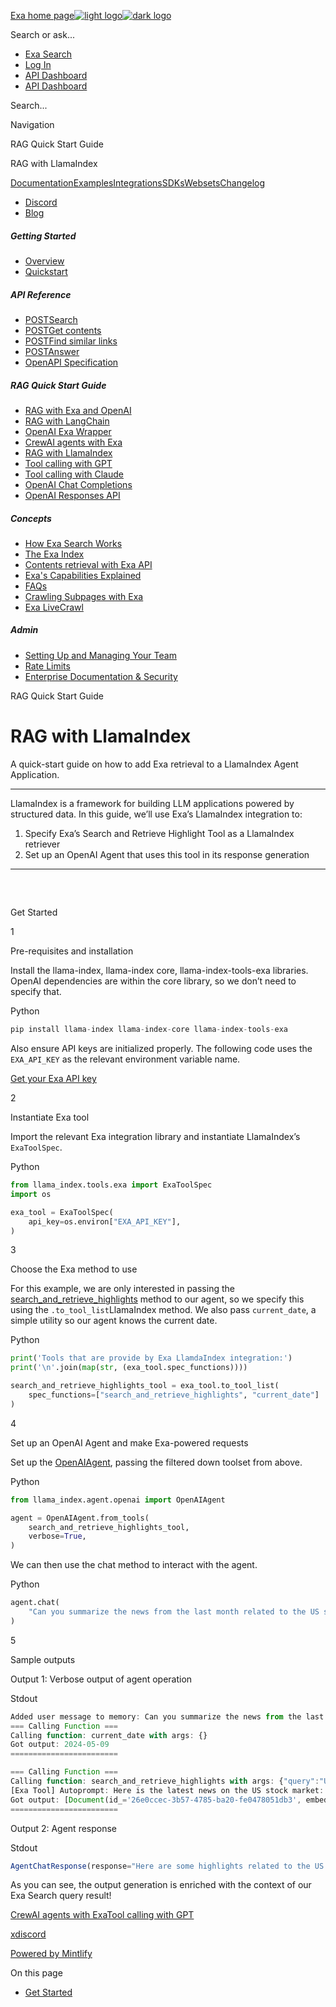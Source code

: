 [Exa home page![light logo](https://mintlify.s3.us-west-1.amazonaws.com/exa-52/logo/light.png)![dark logo](https://mintlify.s3.us-west-1.amazonaws.com/exa-52/logo/dark.png)](/)

Search or ask...

* [Exa Search](https://exa.ai/search)
* [Log In](https://dashboard.exa.ai/login)
* [API Dashboard](https://dashboard.exa.ai/login?redirect=/)
* [API Dashboard](https://dashboard.exa.ai/login?redirect=/)

Search...

Navigation

RAG Quick Start Guide

RAG with LlamaIndex

[Documentation](/reference/getting-started)[Examples](/examples/exa-mcp)[Integrations](/integrations/lang-chain-docs)[SDKs](/sdks/python-sdk-specification)[Websets](/websets/overview)[Changelog](/changelog/auto-search-as-default)

* [Discord](https://discord.com/invite/HCShtBqbfV)
* [Blog](https://exa.ai/blog)

##### Getting Started

* [Overview](/reference/getting-started)
* [Quickstart](/reference/quickstart)

##### API Reference

* [POSTSearch](/reference/search)
* [POSTGet contents](/reference/get-contents)
* [POSTFind similar links](/reference/find-similar-links)
* [POSTAnswer](/reference/answer)
* [OpenAPI Specification](/reference/openapi-spec)

##### RAG Quick Start Guide

* [RAG with Exa and OpenAI](/reference/rag-quickstart)
* [RAG with LangChain](/reference/langchain)
* [OpenAI Exa Wrapper](/reference/openai)
* [CrewAI agents with Exa](/reference/crewai)
* [RAG with LlamaIndex](/reference/llamaindex)
* [Tool calling with GPT](/reference/tool-calling-with-gpt4o)
* [Tool calling with Claude](/reference/tool-calling-with-claude)
* [OpenAI Chat Completions](/reference/chat-completions)
* [OpenAI Responses API](/reference/openai-responses-api-with-exa)

##### Concepts

* [How Exa Search Works](/reference/how-exa-search-works)
* [The Exa Index](/reference/the-exa-index)
* [Contents retrieval with Exa API](/reference/contents-retrieval-with-exa-api)
* [Exa's Capabilities Explained](/reference/exas-capabilities-explained)
* [FAQs](/reference/faqs)
* [Crawling Subpages with Exa](/reference/crawling-subpages-with-exa)
* [Exa LiveCrawl](/reference/should-we-use-livecrawl)

##### Admin

* [Setting Up and Managing Your Team](/reference/setting-up-team)
* [Rate Limits](/reference/rate-limits)
* [Enterprise Documentation & Security ](/reference/security)

RAG Quick Start Guide

# RAG with LlamaIndex

A quick-start guide on how to add Exa retrieval to a LlamaIndex Agent Application.

---

LlamaIndex is a framework for building LLM applications powered by structured data. In this guide, we’ll use Exa’s LlamaIndex integration to:

1. Specify Exa’s Search and Retrieve Highlight Tool as a LlamaIndex retriever
2. Set up an OpenAI Agent that uses this tool in its response generation

---

## 

[​](#get-started)

Get Started

1

Pre-requisites and installation

Install the llama-index, llama-index core, llama-index-tools-exa libraries. OpenAI dependencies are within the core library, so we don’t need to specify that.

Python

```Python
pip install llama-index llama-index-core llama-index-tools-exa

```

Also ensure API keys are initialized properly. The following code uses the `EXA_API_KEY` as the relevant environment variable name.

[Get your Exa API key](https://dashboard.exa.ai/api-keys)

2

Instantiate Exa tool

Import the relevant Exa integration library and instantiate LlamaIndex’s `ExaToolSpec`.

Python

```Python
from llama_index.tools.exa import ExaToolSpec
import os

exa_tool = ExaToolSpec(
    api_key=os.environ["EXA_API_KEY"],
)

```

3

Choose the Exa method to use

For this example, we are only interested in passing the [search\_and\_retrieve\_highlights](search) method to our agent, so we specify this using the `.to_tool_list`LlamaIndex method. We also pass `current_date`, a simple utility so our agent knows the current date.

Python

```Python
print('Tools that are provide by Exa LlamdaIndex integration:')
print('\n'.join(map(str, (exa_tool.spec_functions))))

search_and_retrieve_highlights_tool = exa_tool.to_tool_list(
    spec_functions=["search_and_retrieve_highlights", "current_date"]
)

```

4

Set up an OpenAI Agent and make Exa-powered requests

Set up the [OpenAIAgent](https://docs.llamaindex.ai/en/stable/examples/agent/Chatbot%5FSEC/), passing the filtered down toolset from above.

Python

```Python
from llama_index.agent.openai import OpenAIAgent

agent = OpenAIAgent.from_tools(
    search_and_retrieve_highlights_tool,
    verbose=True,
)

```

We can then use the chat method to interact with the agent.

Python

```Python
agent.chat(
    "Can you summarize the news from the last month related to the US stock market?"
)

```

5

Sample outputs

Output 1: Verbose output of agent operation

Stdout

```js
Added user message to memory: Can you summarize the news from the last month related to the US stock market?
=== Calling Function ===
Calling function: current_date with args: {}
Got output: 2024-05-09
========================

=== Calling Function ===
Calling function: search_and_retrieve_highlights with args: {"query":"US stock market news","num_results":5,"start_published_date":"2024-04-09","end_published_date":"2024-05-09"}
[Exa Tool] Autoprompt: Here is the latest news on the US stock market:
Got output: [Document(id_='26e0ccec-3b57-4785-ba20-fe0478051db3', embedding=None, metadata={}, excluded_embed_metadata_keys=[], excluded_llm_metadata_keys=[], relationships={}, text='Companies have repurchased more than $383 billion in shares over the past 13 weeks, according to Deutsche Bank research reported by Yahoo. This marks a 30% increase from the same period last year and is the highest level since June 2018. The Dow rose 75 points, or 0.2%, to 38,958 near midday. The S&P 500 dipped 0.1%, and the Nasdaq dropped 0.2%. AMC Entertainment and Robinhood will release their quarterly reports after markets close.', start_char_idx=None, end_char_idx=None, text_template='{metadata_str}\n\n{content}', metadata_template='{key}: {value}', metadata_seperator='\n'), Document(id_='5ffa10c4-700a-4c08-84f5-cdfe69189547', embedding=None, metadata={}, excluded_embed_metadata_keys=[], excluded_llm_metadata_keys=[], relationships={}, text='The California-based company reported a net loss of $270.6 million, or 43 cents per share, for the current period. This is compared to a loss of $268.3 million, or 44 cents per share, in the same period last year. Wall Street’s analysts predicted a per-share loss of 53 cents. Revenue increased by 22.3% to $801.3 million, falling short of the expectation of $918.8 million. Its bookings rose by 19% to $923.8 million, just missing expectations of $930.4 million.', start_char_idx=None, end_char_idx=None, text_template='{metadata_str}\n\n{content}', metadata_template='{key}: {value}', metadata_seperator='\n'), Document(id_='1bca8b42-4322-46ac-b423-fc9b076baf25', embedding=None, metadata={}, excluded_embed_metadata_keys=[], excluded_llm_metadata_keys=[], relationships={}, text="The Dow and other indexes opened higher on Thursday as the latest jobs report suggests the Federal Reserve may lower interest rates this year. Why McDonald's and Starbucks stocks should be avoided according to one analyst Off English Weekly jobless claims have risen to 231,000, up by 22,000 from the previous week. , this marks the highest level since August. This has raised hopes among investors that the central bank may reduce interest rates at some point this year. Meanwhile, , while the Swedish Riksbank and is expected to do so again this year.", start_char_idx=None, end_char_idx=None, text_template='{metadata_str}\n\n{content}', metadata_template='{key}: {value}', metadata_seperator='\n'), Document(id_='12cf1913-b637-4351-96fa-dd0a4e1dc6bd', embedding=None, metadata={}, excluded_embed_metadata_keys=[], excluded_llm_metadata_keys=[], relationships={}, text='Following the news, the stock declined 9.5% in mid-morning trading. Bitcoin jumps to $64,000 rebounded to morning The latest surge in Bitcoin price comes amid the resurgence of. Grayscale’s Bitcoin ETF has finally seen inflows. According to data compiled by , , which is the biggest Bitcoin ETF in terms of assets, received $63 million from investors on Friday. This marks the end of daily outflows that had been occurring for almost four months since its conversion to a spot ETF structure in January.', start_char_idx=None, end_char_idx=None, text_template='{metadata_str}\n\n{content}', metadata_template='{key}: {value}', metadata_seperator='\n'), Document(id_='fbd457e6-188f-464d-83f3-99303e2f2fc2', embedding=None, metadata={}, excluded_embed_metadata_keys=[], excluded_llm_metadata_keys=[], relationships={}, text='Its debt due 2025 is trading at 73 cents on the dollar, and its 2026 debt is at 55 cents. Following the news, the stock declined 9.7% by the end of the day. On the other hand, Spirit Airlines’ rivals soar on Monday. American Airlines, Southwest Airlines, and United Airlines were among the top-performing stocks, up 5.7%, 4.8%, and 4.4%, respectively. Stocks of Paramount soar amid acquisition discussions Shares of Paramount Global went up 3% by the end of the day amid ongoing discussions about who will acquire the streaming and entertainment company.', start_char_idx=None, end_char_idx=None, text_template='{metadata_str}\n\n{content}', metadata_template='{key}: {value}', metadata_seperator='\n')]
========================

```

Output 2: Agent response

Stdout

```js
AgentChatResponse(response="Here are some highlights related to the US stock market news from the last month:\n\n1. Companies have repurchased more than $383 billion in shares over the past 13 weeks, marking a 30% increase from the same period last year. This is the highest level since June 2018. The Dow rose 75 points, the S&P 500 dipped 0.1%, and the Nasdaq dropped 0.2%. AMC Entertainment and Robinhood will release their quarterly reports after markets close.\n\n2. A California-based company reported a net loss of $270.6 million, or 43 cents per share, for the current period. Revenue increased by 22.3% to $801.3 million, falling short of expectations. Bookings rose by 19% to $923.8 million, just missing expectations.\n\n3. The Dow and other indexes opened higher as the latest jobs report suggests the Federal Reserve may lower interest rates this year. Weekly jobless claims have risen to 231,000, the highest level since August, raising hopes among investors for a potential interest rate reduction.\n\n4. Following the news, a stock declined 9.5% in mid-morning trading. Bitcoin price surged to $64,000 amid the resurgence of Grayscale’s Bitcoin ETF seeing inflows after daily outflows for almost four months.\n\n5. Debt due in 2025 is trading at 73 cents on the dollar, and 2026 debt is at 55 cents. Following the news, a stock declined 9.7% by the end of the day. Spirit Airlines’ rivals, including American Airlines, Southwest Airlines, and United Airlines, saw their stocks soar. Paramount Global's shares went up 3% amid acquisition discussions.\n\nThese are some of the key highlights from the US stock market news in the last month.", sources=[ToolOutput(content='2024-05-09', tool_name='current_date', raw_input={'args': (), 'kwargs': {}}, raw_output=datetime.date(2024, 5, 9), is_error=False), ToolOutput(content='[Document(id_=\'26e0ccec-3b57-4785-ba20-fe0478051db3\', embedding=None, metadata={}, excluded_embed_metadata_keys=[], excluded_llm_metadata_keys=[], relationships={}, text=\'Companies have repurchased more than $383 billion in shares over the past 13 weeks, according to Deutsche Bank research reported by Yahoo. This marks a 30% increase from the same period last year and is the highest level since June 2018. The Dow rose 75 points, or 0.2%, to 38,958 near midday. The S&P 500 dipped 0.1%, and the Nasdaq dropped 0.2%. AMC Entertainment and Robinhood will release their quarterly reports after markets close.\', start_char_idx=None, end_char_idx=None, text_template=\'{metadata_str}\\n\\n{content}\', metadata_template=\'{key}: {value}\', metadata_seperator=\'\\n\'), Document(id_=\'5ffa10c4-700a-4c08-84f5-cdfe69189547\', embedding=None, metadata={}, excluded_embed_metadata_keys=[], excluded_llm_metadata_keys=[], relationships={}, text=\'The California-based company reported a net loss of $270.6 million, or 43 cents per share, for the current period. This is compared to a loss of $268.3 million, or 44 cents per share, in the same period last year. Wall Street’s analysts predicted a per-share loss of 53 cents. Revenue increased by 22.3% to $801.3 million, falling short of the expectation of $918.8 million. Its bookings rose by 19% to $923.8 million, just missing expectations of $930.4 million.\', start_char_idx=None, end_char_idx=None, text_template=\'{metadata_str}\\n\\n{content}\', metadata_template=\'{key}: {value}\', metadata_seperator=\'\\n\'), Document(id_=\'1bca8b42-4322-46ac-b423-fc9b076baf25\', embedding=None, metadata={}, excluded_embed_metadata_keys=[], excluded_llm_metadata_keys=[], relationships={}, text="The Dow and other indexes opened higher on Thursday as the latest jobs report suggests the Federal Reserve may lower interest rates this year. Why McDonald\'s and Starbucks stocks should be avoided according to one analyst Off English Weekly jobless claims have risen to 231,000, up by 22,000 from the previous week. , this marks the highest level since August. This has raised hopes among investors that the central bank may reduce interest rates at some point this year. Meanwhile, , while the Swedish Riksbank and is expected to do so again this year.", start_char_idx=None, end_char_idx=None, text_template=\'{metadata_str}\\n\\n{content}\', metadata_template=\'{key}: {value}\', metadata_seperator=\'\\n\'), Document(id_=\'12cf1913-b637-4351-96fa-dd0a4e1dc6bd\', embedding=None, metadata={}, excluded_embed_metadata_keys=[], excluded_llm_metadata_keys=[], relationships={}, text=\'Following the news, the stock declined 9.5% in mid-morning trading. Bitcoin jumps to $64,000 rebounded to morning The latest surge in Bitcoin price comes amid the resurgence of. Grayscale’s Bitcoin ETF has finally seen inflows. According to data compiled by , , which is the biggest Bitcoin ETF in terms of assets, received $63 million from investors on Friday. This marks the end of daily outflows that had been occurring for almost four months since its conversion to a spot ETF structure in January.\', start_char_idx=None, end_char_idx=None, text_template=\'{metadata_str}\\n\\n{content}\', metadata_template=\'{key}: {value}\', metadata_seperator=\'\\n\'), Document(id_=\'fbd457e6-188f-464d-83f3-99303e2f2fc2\', embedding=None, metadata={}, excluded_embed_metadata_keys=[], excluded_llm_metadata_keys=[], relationships={}, text=\'Its debt due 2025 is trading at 73 cents on the dollar, and its 2026 debt is at 55 cents. Following the news, the stock declined 9.7% by the end of the day. On the other hand, Spirit Airlines’ rivals soar on Monday. American Airlines, Southwest Airlines, and United Airlines were among the top-performing stocks, up 5.7%, 4.8%, and 4.4%, respectively. Stocks of Paramount soar amid acquisition discussions Shares of Paramount Global went up 3% by the end of the day amid ongoing discussions about who will acquire the streaming and entertainment company.\', start_char_idx=None, end_char_idx=None, text_template=\'{metadata_str}\\n\\n{content}\', metadata_template=\'{key}: {value}\', metadata_seperator=\'\\n\')]', tool_name='search_and_retrieve_highlights', raw_input={'args': (), 'kwargs': {'query': 'US stock market news', 'num_results': 5, 'start_published_date': '2024-04-09', 'end_published_date': '2024-05-09'}}, raw_output=[Document(id_='26e0ccec-3b57-4785-ba20-fe0478051db3', embedding=None, metadata={}, excluded_embed_metadata_keys=[], excluded_llm_metadata_keys=[], relationships={}, text='Companies have repurchased more than $383 billion in shares over the past 13 weeks, according to Deutsche Bank research reported by Yahoo. This marks a 30% increase from the same period last year and is the highest level since June 2018. The Dow rose 75 points, or 0.2%, to 38,958 near midday. The S&P 500 dipped 0.1%, and the Nasdaq dropped 0.2%. AMC Entertainment and Robinhood will release their quarterly reports after markets close.', start_char_idx=None, end_char_idx=None, text_template='{metadata_str}\n\n{content}', metadata_template='{key}: {value}', metadata_seperator='\n'), Document(id_='5ffa10c4-700a-4c08-84f5-cdfe69189547', embedding=None, metadata={}, excluded_embed_metadata_keys=[], excluded_llm_metadata_keys=[], relationships={}, text='The California-based company reported a net loss of $270.6 million, or 43 cents per share, for the current period. This is compared to a loss of $268.3 million, or 44 cents per share, in the same period last year. Wall Street’s analysts predicted a per-share loss of 53 cents. Revenue increased by 22.3% to $801.3 million, falling short of the expectation of $918.8 million. Its bookings rose by 19% to $923.8 million, just missing expectations of $930.4 million.', start_char_idx=None, end_char_idx=None, text_template='{metadata_str}\n\n{content}', metadata_template='{key}: {value}', metadata_seperator='\n'), Document(id_='1bca8b42-4322-46ac-b423-fc9b076baf25', embedding=None, metadata={}, excluded_embed_metadata_keys=[], excluded_llm_metadata_keys=[], relationships={}, text="The Dow and other indexes opened higher on Thursday as the latest jobs report suggests the Federal Reserve may lower interest rates this year. Why McDonald's and Starbucks stocks should be avoided according to one analyst Off English Weekly jobless claims have risen to 231,000, up by 22,000 from the previous week. , this marks the highest level since August. This has raised hopes among investors that the central bank may reduce interest rates at some point this year. Meanwhile, , while the Swedish Riksbank and is expected to do so again this year.", start_char_idx=None, end_char_idx=None, text_template='{metadata_str}\n\n{content}', metadata_template='{key}: {value}', metadata_seperator='\n'), Document(id_='12cf1913-b637-4351-96fa-dd0a4e1dc6bd', embedding=None, metadata={}, excluded_embed_metadata_keys=[], excluded_llm_metadata_keys=[], relationships={}, text='Following the news, the stock declined 9.5% in mid-morning trading. Bitcoin jumps to $64,000 rebounded to morning The latest surge in Bitcoin price comes amid the resurgence of. Grayscale’s Bitcoin ETF has finally seen inflows. According to data compiled by , , which is the biggest Bitcoin ETF in terms of assets, received $63 million from investors on Friday. This marks the end of daily outflows that had been occurring for almost four months since its conversion to a spot ETF structure in January.', start_char_idx=None, end_char_idx=None, text_template='{metadata_str}\n\n{content}', metadata_template='{key}: {value}', metadata_seperator='\n'), Document(id_='fbd457e6-188f-464d-83f3-99303e2f2fc2', embedding=None, metadata={}, excluded_embed_metadata_keys=[], excluded_llm_metadata_keys=[], relationships={}, text='Its debt due 2025 is trading at 73 cents on the dollar, and its 2026 debt is at 55 cents. Following the news, the stock declined 9.7% by the end of the day. On the other hand, Spirit Airlines’ rivals soar on Monday. American Airlines, Southwest Airlines, and United Airlines were among the top-performing stocks, up 5.7%, 4.8%, and 4.4%, respectively. Stocks of Paramount soar amid acquisition discussions Shares of Paramount Global went up 3% by the end of the day amid ongoing discussions about who will acquire the streaming and entertainment company.', start_char_idx=None, end_char_idx=None, text_template='{metadata_str}\n\n{content}', metadata_template='{key}: {value}', metadata_seperator='\n')], is_error=False)], source_nodes=[], is_dummy_stream=False)

```

As you can see, the output generation is enriched with the context of our Exa Search query result!

[CrewAI agents with Exa](/reference/crewai)[Tool calling with GPT](/reference/tool-calling-with-gpt4o)

[x](https://twitter.com/exaailabs)[discord](https://discord.com/invite/HCShtBqbfV)

[Powered by Mintlify](https://mintlify.com/preview-request?utm%5Fcampaign=poweredBy&utm%5Fmedium=referral&utm%5Fsource=docs.exa.ai)

On this page

* [Get Started](#get-started)